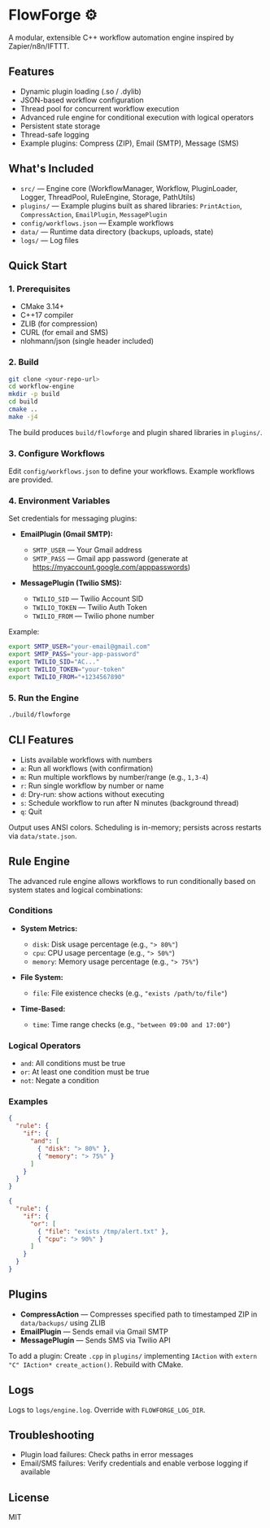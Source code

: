 # FlowForge ⚙️

A modular, extensible C++ workflow automation engine inspired by Zapier/n8n/IFTTT.

## Features

- Dynamic plugin loading (.so / .dylib)
- JSON-based workflow configuration
- Thread pool for concurrent workflow execution
- Advanced rule engine for conditional execution with logical operators
- Persistent state storage
- Thread-safe logging
- Example plugins: Compress (ZIP), Email (SMTP), Message (SMS)

## What's Included

- `src/` — Engine core (WorkflowManager, Workflow, PluginLoader, Logger, ThreadPool, RuleEngine, Storage, PathUtils)
- `plugins/` — Example plugins built as shared libraries: `PrintAction`, `CompressAction`, `EmailPlugin`, `MessagePlugin`
- `config/workflows.json` — Example workflows
- `data/` — Runtime data directory (backups, uploads, state)
- `logs/` — Log files

## Quick Start

### 1. Prerequisites

- CMake 3.14+
- C++17 compiler
- ZLIB (for compression)
- CURL (for email and SMS)
- nlohmann/json (single header included)

### 2. Build

```bash
git clone <your-repo-url>
cd workflow-engine
mkdir -p build
cd build
cmake ..
make -j4
```

The build produces `build/flowforge` and plugin shared libraries in `plugins/`.

### 3. Configure Workflows

Edit `config/workflows.json` to define your workflows. Example workflows are provided.

### 4. Environment Variables

Set credentials for messaging plugins:

- **EmailPlugin (Gmail SMTP):**
  - `SMTP_USER` — Your Gmail address
  - `SMTP_PASS` — Gmail app password (generate at https://myaccount.google.com/apppasswords)

- **MessagePlugin (Twilio SMS):**
  - `TWILIO_SID` — Twilio Account SID
  - `TWILIO_TOKEN` — Twilio Auth Token
  - `TWILIO_FROM` — Twilio phone number

Example:

```bash
export SMTP_USER="your-email@gmail.com"
export SMTP_PASS="your-app-password"
export TWILIO_SID="AC..."
export TWILIO_TOKEN="your-token"
export TWILIO_FROM="+1234567890"
```

### 5. Run the Engine

```bash
./build/flowforge
```

## CLI Features

- Lists available workflows with numbers
- `a`: Run all workflows (with confirmation)
- `m`: Run multiple workflows by number/range (e.g., `1,3-4`)
- `r`: Run single workflow by number or name
- `d`: Dry-run: show actions without executing
- `s`: Schedule workflow to run after N minutes (background thread)
- `q`: Quit

Output uses ANSI colors. Scheduling is in-memory; persists across restarts via `data/state.json`.

## Rule Engine

The advanced rule engine allows workflows to run conditionally based on system states and logical combinations:

### Conditions
- **System Metrics:**
  - `disk`: Disk usage percentage (e.g., `"> 80%"`)
  - `cpu`: CPU usage percentage (e.g., `"> 50%"`)
  - `memory`: Memory usage percentage (e.g., `"> 75%"`)

- **File System:**
  - `file`: File existence checks (e.g., `"exists /path/to/file"`)

- **Time-Based:**
  - `time`: Time range checks (e.g., `"between 09:00 and 17:00"`)

### Logical Operators
- `and`: All conditions must be true
- `or`: At least one condition must be true
- `not`: Negate a condition

### Examples
```json
{
  "rule": {
    "if": {
      "and": [
        { "disk": "> 80%" },
        { "memory": "> 75%" }
      ]
    }
  }
}
```

```json
{
  "rule": {
    "if": {
      "or": [
        { "file": "exists /tmp/alert.txt" },
        { "cpu": "> 90%" }
      ]
    }
  }
}
```

## Plugins

- **CompressAction** — Compresses specified path to timestamped ZIP in `data/backups/` using ZLIB
- **EmailPlugin** — Sends email via Gmail SMTP
- **MessagePlugin** — Sends SMS via Twilio API

To add a plugin: Create `.cpp` in `plugins/` implementing `IAction` with `extern "C" IAction* create_action()`. Rebuild with CMake.

## Logs

Logs to `logs/engine.log`. Override with `FLOWFORGE_LOG_DIR`.

## Troubleshooting

- Plugin load failures: Check paths in error messages
- Email/SMS failures: Verify credentials and enable verbose logging if available

## License

MIT
